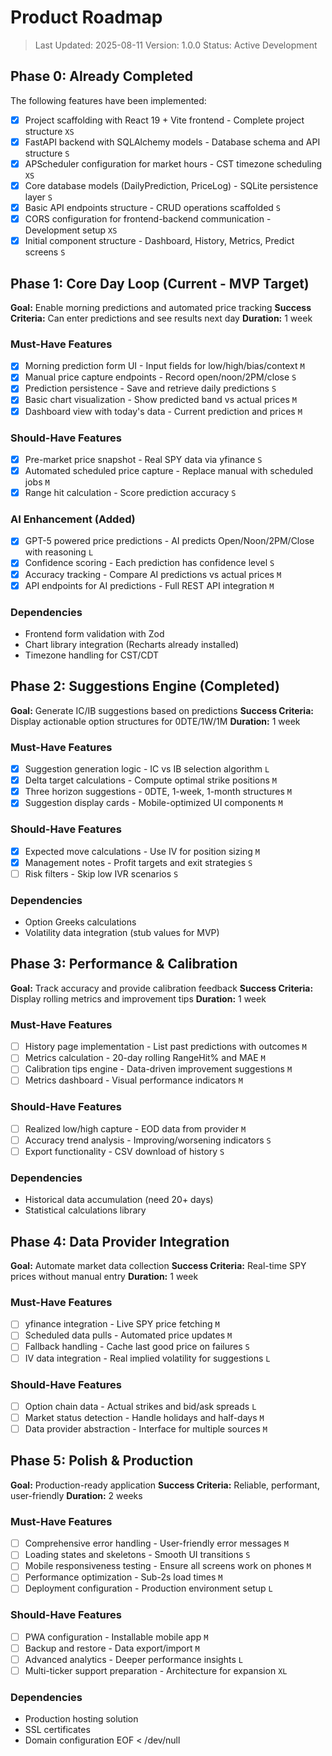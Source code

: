 # Product Roadmap

> Last Updated: 2025-08-11
> Version: 1.0.0
> Status: Active Development

## Phase 0: Already Completed

The following features have been implemented:

- [x] Project scaffolding with React 19 + Vite frontend - Complete project structure `XS`
- [x] FastAPI backend with SQLAlchemy models - Database schema and API structure `S`
- [x] APScheduler configuration for market hours - CST timezone scheduling `XS`
- [x] Core database models (DailyPrediction, PriceLog) - SQLite persistence layer `S`
- [x] Basic API endpoints structure - CRUD operations scaffolded `S`
- [x] CORS configuration for frontend-backend communication - Development setup `XS`
- [x] Initial component structure - Dashboard, History, Metrics, Predict screens `S`

## Phase 1: Core Day Loop (Current - MVP Target)

**Goal:** Enable morning predictions and automated price tracking
**Success Criteria:** Can enter predictions and see results next day
**Duration:** 1 week

### Must-Have Features

- [x] Morning prediction form UI - Input fields for low/high/bias/context `M`
- [x] Manual price capture endpoints - Record open/noon/2PM/close `S`
- [x] Prediction persistence - Save and retrieve daily predictions `S`
- [x] Basic chart visualization - Show predicted band vs actual prices `M`
- [x] Dashboard view with today's data - Current prediction and prices `M`

### Should-Have Features

- [x] Pre-market price snapshot - Real SPY data via yfinance `S`
- [x] Automated scheduled price capture - Replace manual with scheduled jobs `M`
- [x] Range hit calculation - Score prediction accuracy `S`

### AI Enhancement (Added)

- [x] GPT-5 powered price predictions - AI predicts Open/Noon/2PM/Close with reasoning `L`
- [x] Confidence scoring - Each prediction has confidence level `S`
- [x] Accuracy tracking - Compare AI predictions vs actual prices `M`
- [x] API endpoints for AI predictions - Full REST API integration `M`

### Dependencies

- Frontend form validation with Zod
- Chart library integration (Recharts already installed)
- Timezone handling for CST/CDT

## Phase 2: Suggestions Engine (Completed)

**Goal:** Generate IC/IB suggestions based on predictions
**Success Criteria:** Display actionable option structures for 0DTE/1W/1M
**Duration:** 1 week

### Must-Have Features

- [x] Suggestion generation logic - IC vs IB selection algorithm `L`
- [x] Delta target calculations - Compute optimal strike positions `M`
- [x] Three horizon suggestions - 0DTE, 1-week, 1-month structures `M`
- [x] Suggestion display cards - Mobile-optimized UI components `M`

### Should-Have Features

- [x] Expected move calculations - Use IV for position sizing `M`
- [x] Management notes - Profit targets and exit strategies `S`
- [ ] Risk filters - Skip low IVR scenarios `S`

### Dependencies

- Option Greeks calculations
- Volatility data integration (stub values for MVP)

## Phase 3: Performance & Calibration

**Goal:** Track accuracy and provide calibration feedback
**Success Criteria:** Display rolling metrics and improvement tips
**Duration:** 1 week

### Must-Have Features

- [ ] History page implementation - List past predictions with outcomes `M`
- [ ] Metrics calculation - 20-day rolling RangeHit% and MAE `M`
- [ ] Calibration tips engine - Data-driven improvement suggestions `M`
- [ ] Metrics dashboard - Visual performance indicators `M`

### Should-Have Features

- [ ] Realized low/high capture - EOD data from provider `M`
- [ ] Accuracy trend analysis - Improving/worsening indicators `S`
- [ ] Export functionality - CSV download of history `S`

### Dependencies

- Historical data accumulation (need 20+ days)
- Statistical calculations library

## Phase 4: Data Provider Integration

**Goal:** Automate market data collection
**Success Criteria:** Real-time SPY prices without manual entry
**Duration:** 1 week

### Must-Have Features

- [ ] yfinance integration - Live SPY price fetching `M`
- [ ] Scheduled data pulls - Automated price updates `M`
- [ ] Fallback handling - Cache last good price on failures `S`
- [ ] IV data integration - Real implied volatility for suggestions `L`

### Should-Have Features

- [ ] Option chain data - Actual strikes and bid/ask spreads `L`
- [ ] Market status detection - Handle holidays and half-days `M`
- [ ] Data provider abstraction - Interface for multiple sources `M`

## Phase 5: Polish & Production

**Goal:** Production-ready application
**Success Criteria:** Reliable, performant, user-friendly
**Duration:** 2 weeks

### Must-Have Features

- [ ] Comprehensive error handling - User-friendly error messages `M`
- [ ] Loading states and skeletons - Smooth UI transitions `S`
- [ ] Mobile responsiveness testing - Ensure all screens work on phones `M`
- [ ] Performance optimization - Sub-2s load times `M`
- [ ] Deployment configuration - Production environment setup `L`

### Should-Have Features

- [ ] PWA configuration - Installable mobile app `M`
- [ ] Backup and restore - Data export/import `M`
- [ ] Advanced analytics - Deeper performance insights `L`
- [ ] Multi-ticker support preparation - Architecture for expansion `XL`

### Dependencies

- Production hosting solution
- SSL certificates
- Domain configuration
EOF < /dev/null